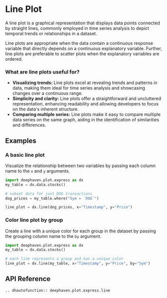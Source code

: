 # Line Plot

A line plot is a graphical representation that displays data points connected by straight lines, commonly employed in time series analysis to depict temporal trends or relationships in a dataset.

Line plots are appropriate when the data contain a continuous response variable that directly depends on a continuous explanatory variable. Further, line plots are preferable to scatter plots when the explanatory variables are ordered.

### What are line plots useful for?

- **Visualizing trends:** Line plots excel at revealing trends and patterns in data, making them ideal for time series analysis and showcasing changes over a continuous range.
- **Simplicity and clarity:** Line plots offer a straightforward and uncluttered representation, enhancing readability and allowing developers to focus on the data's inherent structure.
- **Comparing multiple series:** Line plots make it easy to compare multiple data series on the same graph, aiding in the identification of similarities and differences.

## Examples

### A basic line plot

Visualize the relationship between two variables by passing each column name to the `x` and `y` arguments.

```python order=line_plot,my_table
import deephaven.plot.express as dx
my_table = dx.data.stocks()

# subset data for just DOG transactions
dog_prices = my_table.where("Sym = `DOG`")

line_plot = dx.line(dog_prices, x="Timestamp", y="Price")
```

### Color line plot by group

Create a line with a unique color for each group in the dataset by passing the grouping column name to the `by` argument.

```python order=line_plot,mytable
import deephaven.plot.express as dx
my_table = dx.data.stocks()

# each line represents a group and has a unique color
line_plot = dx.line(my_table, x="Timestamp", y="Price", by="Sym")
```

## API Reference
```{eval-rst}
.. dhautofunction:: deephaven.plot.express.line
```